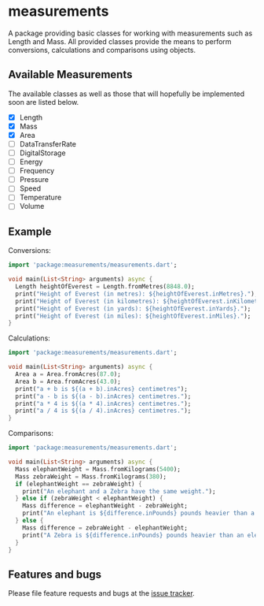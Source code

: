 # measurements

A package providing basic classes for working with measurements such as Length and Mass. All provided classes provide
the means to perform conversions, calculations and comparisons using objects.

## Available Measurements

The available classes as well as those that will hopefully be implemented soon are listed below.

- [x] Length
- [x] Mass
- [x] Area
- [ ] DataTransferRate
- [ ] DigitalStorage
- [ ] Energy
- [ ] Frequency
- [ ] Pressure
- [ ] Speed
- [ ] Temperature
- [ ] Volume

## Example

Conversions:
```dart
import 'package:measurements/measurements.dart';

void main(List<String> arguments) async {
  Length heightOfEverest = Length.fromMetres(8848.0);
  print("Height of Everest (in metres): ${heightOfEverest.inMetres}.");
  print("Height of Everest (in kilometres): ${heightOfEverest.inKilometres}.");
  print("Height of Everest (in yards): ${heightOfEverest.inYards}.");
  print("Height of Everest (in miles): ${heightOfEverest.inMiles}.");
}
```

Calculations:
```dart
import 'package:measurements/measurements.dart';

void main(List<String> arguments) async {
  Area a = Area.fromAcres(87.0);
  Area b = Area.fromAcres(43.0);
  print("a + b is ${(a + b).inAcres} centimetres");
  print("a - b is ${(a - b).inAcres} centimetres.");
  print("a * 4 is ${(a * 4).inAcres} centimetres.");
  print("a / 4 is ${(a / 4).inAcres} centimetres.");
}
```

Comparisons:
```dart
import 'package:measurements/measurements.dart';

void main(List<String> arguments) async {
  Mass elephantWeight = Mass.fromKilograms(5400);
  Mass zebraWeight = Mass.fromKilograms(380);
  if (elephantWeight == zebraWeight) {
    print("An elephant and a Zebra have the same weight.");
  } else if (zebraWeight < elephantWeight) {
    Mass difference = elephantWeight - zebraWeight;
    print("An elephant is ${difference.inPounds} pounds heavier than a zebra.");
  } else {
    Mass difference = zebraWeight - elephantWeight;
    print("A Zebra is ${difference.inPounds} pounds heavier than an elephant.");
  }
}
```

## Features and bugs

Please file feature requests and bugs at the [issue tracker](https://github.com/marcus-bornman/measurements/issues).